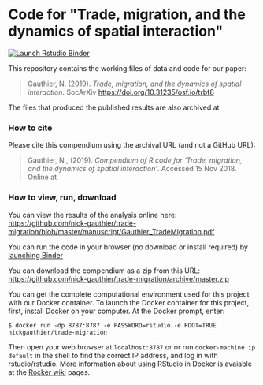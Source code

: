 # Code for "Trade, migration, and the dynamics of spatial interaction"

[![Launch Rstudio Binder](http://mybinder.org/badge_logo.svg)](https://mybinder.org/v2/gh/nick-gauthier/trade-migration/master?urlpath=rstudio)

This repository contains the working files of data and code for our paper:

> Gauthier, N. (2019). *Trade, migration, and the dynamics of spatial interaction*. SocArXiv
> <https://doi.org/10.31235/osf.io/trbf8>

The files that produced the published results are also archived at <xxx>

### How to cite

Please cite this compendium using the archival URL (and not a GitHub URL):

> Gauthier, N., (2019). *Compendium of R code for ‘Trade, migration, and the dynamics of spatial interaction’*.
> Accessed 15 Nov 2018. Online at <xxx>

### How to view, run, download

You can view the results of the analysis online here: <https://github.com/nick-gauthier/trade-migration/blob/master/manuscript/Gauthier_TradeMigration.pdf>

You can run the code in your browser (no download or install required) by [launching Binder](http://beta.mybinder.org/v2/gh/nick-gauthier/trade-migration/master?urlpath=rstudio)

You can download the compendium as a zip from this URL:
<https://github.com/nick-gauthier/trade-migration/archive/master.zip>

You can get the complete computational environment used for this project with our Docker container. To launch the Docker container for this project, first, install Docker on your computer. At the Docker prompt, enter:

```
$ docker run -dp 8787:8787 -e PASSWORD=rstudio -e ROOT=TRUE nickgauthier/trade-migration
```

Then open your web browser at `localhost:8787` or or run `docker-machine ip default` in the shell to find the correct IP address, and log in with rstudio/rstudio. More information about using RStudio in Docker is avaiable at the [Rocker wiki](https://github.com/rocker-org/rocker/wiki/Using-the-RStudio-image) pages.


